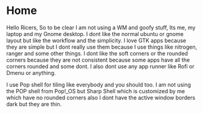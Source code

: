 # Home

Hello Ricers, So to be clear I am not using a WM and goofy stuff, Its me, my laptop and my Gnome desktop. I dont like the normal ubuntu or gnome layout but like the workflow and the simplicity. I love GTK apps because they are simple but I dont really use them because I use things like nitrogen, ranger and some other things. 
I dont like the soft corners or the rounded corners because they are not consistent because some apps have all the corners rounded and some dont. I also dont use any app runner like Rofi or Dmenu or anything. 



I use Pop shell for tiling like everybody and you should too. I am not using the POP shell from Pop!_OS but Sharp Shell which is customized by me which have no rounded corners also I dont have the active window borders dark but they are thin. 
